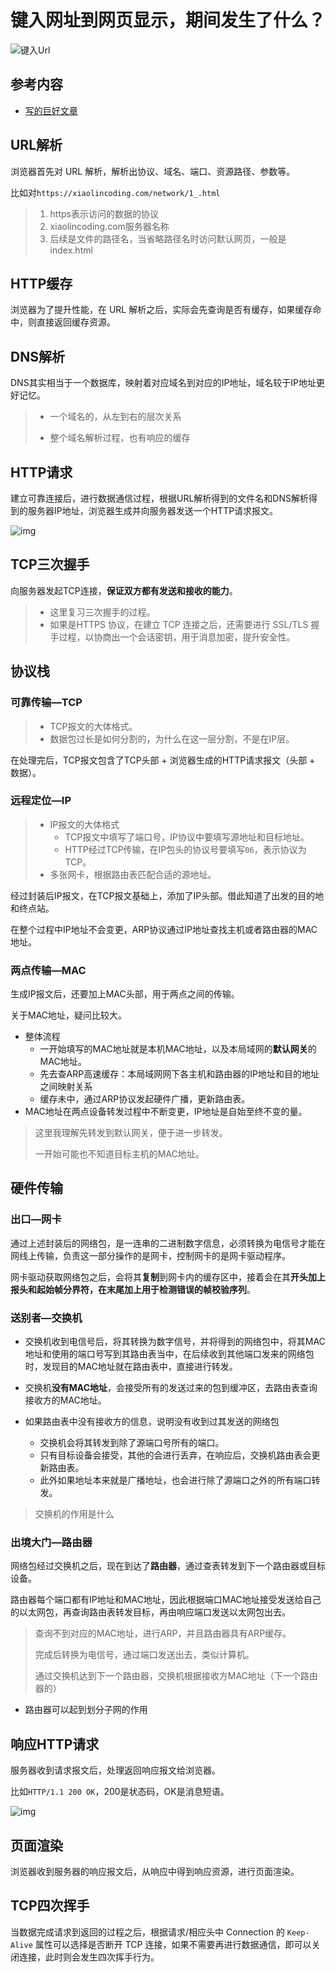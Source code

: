 键入网址到网页显示，期间发生了什么？
===
![键入Url](../../../img/键入Url.png)

## 参考内容

- [写的巨好文章](https://mp.weixin.qq.com/s/jiPMUk6zUdOY6eKxAjNDbQ)

## URL解析

浏览器首先对 URL 解析，解析出协议、域名、端口、资源路径、参数等。

比如对`https://xiaolincoding.com/network/1_.html`

> 1. https表示访问的数据的协议
> 2. xiaolincoding.com服务器名称
> 3. 后续是文件的路径名，当省略路径名时访问默认网页，一般是index.html

## HTTP缓存

浏览器为了提升性能，在 URL 解析之后，实际会先查询是否有缓存，如果缓存命中，则直接返回缓存资源。

## DNS解析

DNS其实相当于一个数据库，映射着对应域名到对应的IP地址，域名较于IP地址更好记忆。

> - 一个域名的，从左到右的层次关系
>
> - 整个域名解析过程，也有响应的缓存


## HTTP请求

建立可靠连接后，进行数据通信过程，根据URL解析得到的文件名和DNS解析得到的服务器IP地址，浏览器生成并向服务器发送一个HTTP请求报文。

![img](../../../img/2525618-20221214141516530-2128652891.png)

## TCP三次握手

向服务器发起TCP连接，**保证双方都有发送和接收的能力**。

> - 这里复习三次握手的过程。
> - 如果是HTTPS 协议，在建立 TCP 连接之后，还需要进行 SSL/TLS 握手过程，以协商出一个会话密钥，用于消息加密，提升安全性。

## 协议栈

### 可靠传输—TCP

> - TCP报文的大体格式。
> - 数据包过长是如何分割的，为什么在这一层分割，不是在IP层。

在处理完后，TCP报文包含了TCP头部 + 浏览器生成的HTTP请求报文（头部 + 数据）。

### 远程定位—IP

> - IP报文的大体格式
>   - TCP报文中填写了端口号，IP协议中要填写源地址和目标地址。
>   - HTTP经过TCP传输，在IP包头的协议号要填写`06`，表示协议为TCP。
> - 多张网卡，根据路由表匹配合适的源地址。

经过封装后IP报文，在TCP报文基础上，添加了IP头部。借此知道了出发的目的地和终点站。

在整个过程中IP地址不会变更，ARP协议通过IP地址查找主机或者路由器的MAC地址。

### 两点传输—MAC

生成IP报文后，还要加上MAC头部，用于两点之间的传输。

关于MAC地址，疑问比较大。

- 整体流程
  - 一开始填写的MAC地址就是本机MAC地址，以及本局域网的**默认网关**的MAC地址。
  - 先去查ARP高速缓存：本局域网网下各主机和路由器的IP地址和目的地址之间映射关系
  - 缓存未中，通过ARP协议发起硬件广播，更新路由表。
- MAC地址在两点设备转发过程中不断变更，IP地址是自始至终不变的量。

> 这里我理解先转发到默认网关，便于进一步转发。
>
> 一开始可能也不知道目标主机的MAC地址。

## 硬件传输

### 出口—网卡

通过上述封装后的网络包，是一连串的二进制数字信息，必须转换为电信号才能在网线上传输，负责这一部分操作的是网卡，控制网卡的是网卡驱动程序。

网卡驱动获取网络包之后，会将其**复制**到网卡内的缓存区中，接着会在其**开头加上报头和起始帧分界符，在末尾加上用于检测错误的帧校验序列**。

### 送别者—交换机

- 交换机收到电信号后，将其转换为数字信号，并将得到的网络包中，将其MAC地址和使用的端口号写到其路由表当中，在后续收到其他端口发来的网络包时，发现目的MAC地址就在路由表中，直接进行转发。

- 交换机**没有MAC地址**，会接受所有的发送过来的包到缓冲区，去路由表查询接收方的MAC地址。
- 如果路由表中没有接收方的信息，说明没有收到过其发送的网络包
  - 交换机会将其转发到除了源端口号所有的端口。
  - 只有目标设备会接受，其他的会进行丢弃，在响应后，交换机路由表会更新路由表。
  - 此外如果地址本来就是广播地址，也会进行除了源端口之外的所有端口转发。

> 交换机的作用是什么

### 出境大门—路由器

网络包经过交换机之后，现在到达了**路由器**，通过查表转发到下一个路由器或目标设备。

路由器每个端口都有IP地址和MAC地址，因此根据端口MAC地址接受发送给自己的以太网包，再查询路由表转发目标，再由响应端口发送以太网包出去。

> 查询不到对应的MAC地址，进行ARP，并且路由器具有ARP缓存。
>
> 完成后转换为电信号，通过端口发送出去，类似计算机。
>
> 通过交换机达到下一个路由器，交换机根据接收方MAC地址（下一个路由器的）

- 路由器可以起到划分子网的作用

## 响应HTTP请求

服务器收到请求报文后，处理返回响应报文给浏览器。

比如`HTTP/1.1 200 OK`，200是状态码，OK是消息短语。

![img](../../../img/2525618-20221214141523332-573119963.png)

## 页面渲染

浏览器收到服务器的响应报文后，从响应中得到响应资源，进行页面渲染。

## TCP四次挥手

当数据完成请求到返回的过程之后，根据请求/相应头中 Connection 的 `Keep-Alive` 属性可以选择是否断开 TCP 连接，如果不需要再进行数据通信，即可以关闭连接，此时则会发生四次挥手行为。



